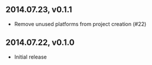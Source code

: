 ## 2014.07.23, v0.1.1

* Remove unused platforms from project creation (#22)

## 2014.07.22, v0.1.0

* Initial release